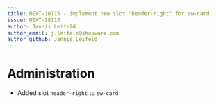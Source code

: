 ```yaml
---
title: NEXT-18115 - implement new slot "header-right" for sw-card
issue: NEXT-18115
author: Jannis Leifeld
author_email: j.leifeld@shopware.com
author_github: Jannis Leifeld
---
```

# Administration
* Added slot `header-right` to `sw-card`
